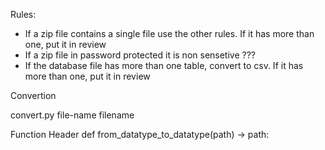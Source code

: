 Rules: 
- If a zip file contains a single file use the other rules. If it has more than one, put it in review
- If a zip file in password protected it is non sensetive ??? 
- If the database file has more than one table, convert to csv. If it has more than one, put it in review


Convertion

convert.py file-name filename

Function Header 
def from_datatype_to_datatype(path) -> path:

